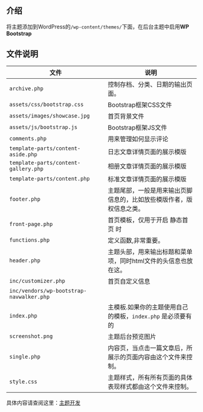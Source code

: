 ## 介绍

将主题添加到WordPress的`/wp-content/themes/`下面，在后台主题中启用**WP Bootstrap**

## 文件说明
| 文件 | 说明 |
| ------ | ------ |
|`archive.php`| 控制存档、分类、日期的输出页面。 |
|`assets/css/bootstrap.css`| Bootstrap框架CSS文件 |
|`assets/images/showcase.jpg`| 首页背景文件 |
|`assets/js/bootstrap.js`| Bootstrap框架JS文件 |
|`comments.php`| 用来管理如何显示评论 |
|`template-parts/content-aside.php`| 日志文章详情页面的展示模版 |
|`template-parts/content-gallery.php`| 相册文章详情页面的展示模版 |
|`template-parts/content.php`| 标准文章详情页面的展示模版 |
|`footer.php`| 主题尾部，一般是用来输出页脚信息的，比如放些模版作者，版权信息之类。|
|`front-page.php`|首页模板，仅用于开启 静态首页 时|
|`functions.php`| 定义函数,非常重要。 |
|`header.php`| 主题头部，用来输出标题和菜单项，同时html文件的头信息也放在这。|
|`inc/customizer.php`| 首页自定义信息 |
|`inc/vendors/wp-bootstrap-navwalker.php`|  |
|`index.php`|主模板.如果你的主题使用自己的模板，`index.php` 是必须要有的|
|`screenshot.png`|主题后台预览图片|
|`single.php`|内容页，当点击一篇文章后，所展示的页面内容由这个文件来控制。|
|`style.css`|主题样式，所有所有页面的具体表现样式都由这个文件来控制。|

具体内容请查阅这里：[主题开发](https://codex.wordpress.org/zh-cn:%E4%B8%BB%E9%A2%98%E5%BC%80%E5%8F%91)
